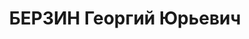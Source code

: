 ---
title: БЕРЗИН Георгий Юрьевич
description: "1899 г.р., латыш, член ВКП(б) с 1922, капитан, нач. военно-траспортной\
  \ службы ТКЖД. \n  Арестован 11.05.1937. \n  ВКВС - 17.06.1938, ВМН. Расстрелян\
  \ 17.06.1938, Новосибирск"
---